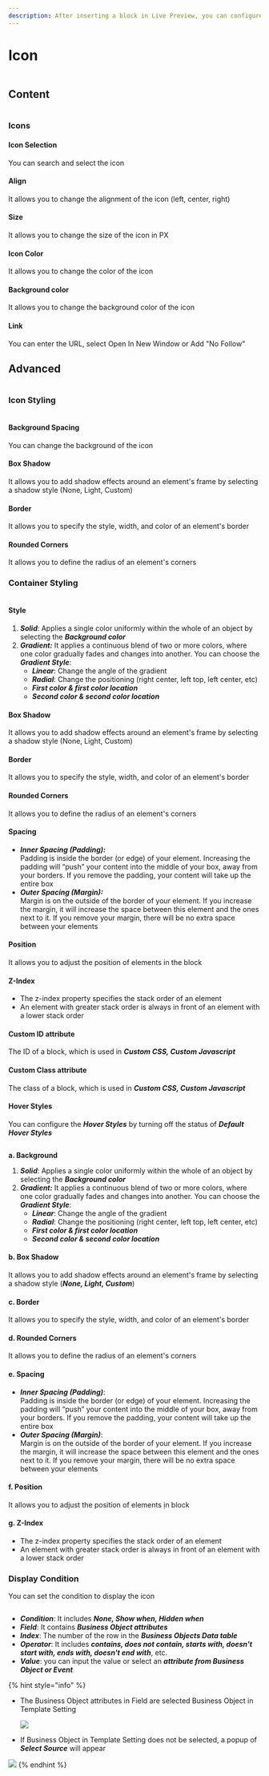```yaml
---
description: After inserting a block in Live Preview, you can configure the settings
---
```


# Icon

<figure><img src="https://lh7-rt.googleusercontent.com/docsz/AD_4nXcLUW47mVediYjvKdYeNom-o0QTqTDUDc7AHN5aH0d5-czgjobs_m0ss2hMUTNYo4Bj-_aYrLMx2IYkDoDye4BUTwSAE9s6-n30auLYvuNHBN7LY2qg_OA_MvIvF0yMeSXe7S6sudjYEkJAr6PET06xVzE?key=McWN_Lv9ZK-QuQzVrY3nVw" alt=""><figcaption></figcaption></figure>

## Content

<figure><img src="https://lh7-rt.googleusercontent.com/docsz/AD_4nXfYPgk1oFU9HL7aw-4ob4MfYNU-N0vVcxfffB4DlSYB7h_tM19KjByNYJiJpgoGY2fZQyG7U4v-uw2eXw-SwdhWM332WHMZmN7tJi1QNpnc3riCkx5eBfMdUhzehoGBs7_b4I-H5ySolVHxSHgCJbPe84ub?key=McWN_Lv9ZK-QuQzVrY3nVw" alt=""><figcaption></figcaption></figure>

### Icons

#### Icon Selection

You can search and select the icon

#### Align

It allows you to change the alignment of the icon (left, center, right)

#### Size

It allows you to change the size of the icon in PX

#### Icon Color

It allows you to change the color of the icon

#### Background color

It allows you to change the background color of the icon

#### Link

You can enter the URL, select Open In New Window or Add "No Follow"

## Advanced

<figure><img src="https://lh7-rt.googleusercontent.com/docsz/AD_4nXecWTJDllL_5Kbu_pQ1mgrX-obj3A5dUbylPgOFmj1MNISv0i4mBfyTH9Z1NrHz0ooN2Gx4rDMlMi1wRWGkFrlfAAgz6IGgsyKPeWOWiv-GQD9E-MMshjkYC55xQziax2hVeeNRiEU8WbgT9Zn9FezGEyO0?key=McWN_Lv9ZK-QuQzVrY3nVw" alt=""><figcaption></figcaption></figure>

### Icon Styling

<figure><img src="https://lh7-rt.googleusercontent.com/docsz/AD_4nXdACKao_gBwc7GZA5Gg0AbC6S8jM0g-qgHScUnvv0GTNOu1o2ATRW-xA4Kou4yJlUn7q5ErGjIz_KwM-qALgq4iHzWEapX9rFZ1YbPJ4kFslxYLLfQRns0NQEAYSl_xdhLsP0eOBkYFRoTT7ATgKykQ1xHU?key=McWN_Lv9ZK-QuQzVrY3nVw" alt=""><figcaption></figcaption></figure>

#### Background Spacing

You can change the background of the icon

#### **Box Shadow**

It allows you to add shadow effects around an element's frame by selecting a shadow style (None, Light, Custom)

#### **Border**

It allows you to specify the style, width, and color of an element's border

#### **Rounded Corners**

It allows you to define the radius of an element's corners

### Container Styling

<figure><img src="https://lh7-rt.googleusercontent.com/docsz/AD_4nXfmC6Raj4IBm6pvyLKzEbpDOHVH0r2htEf_11LJIgsnlCXp24b_Ac2cu4fjopgbPQ9YDG4V5gYOUOKUJdx7zN5uBJm0-W-rr6GwPJ53Ab6ANK3aloAIz6qMdTDqWy5ptEpEkpS62xvLj-WWbKnG6yfJmc59?key=McWN_Lv9ZK-QuQzVrY3nVw" alt=""><figcaption></figcaption></figure>

#### **Style**

1. _**Solid**_: Applies a single color uniformly within the whole of an object by selecting the _**Background color**_
2. _**Gradient:**_ It applies a continuous blend of two or more colors, where one color gradually fades and changes into another. You can choose the _**Gradient Style**_:&#x20;
   * _**Linear**_: Change the angle of the gradient
   * _**Radial**_: Change the positioning (right center, left top, left center, etc)
   * _**First color & first color location**_
   * _**Second color & second color location**_

#### **Box Shadow**

It allows you to add shadow effects around an element's frame by selecting a shadow style (None, Light, Custom)

#### **Border**

It allows you to specify the style, width, and color of an element's border

#### **Rounded Corners**

It allows you to define the radius of an element's corners

#### **Spacing**

* _**Inner Spacing (Padding):**_ \
  Padding is inside the border (or edge) of your element. Increasing the padding will “push” your content into the middle of your box, away from your borders. If you remove the padding, your content will take up the entire box
* _**Outer Spacing (Margin):**_ \
  Margin is on the outside of the border of your element. If you increase the margin, it will increase the space between this element and the ones next to it. If you remove your margin, there will be no extra space between your elements

#### Position

It allows you to adjust the position of elements in the block

#### Z-Index

* The z-index property specifies the stack order of an element
* An element with greater stack order is always in front of an element with a lower stack order

#### Custom ID attribute

The ID of a block, which is used in _**Custom CSS, Custom Javascript**_

#### Custom Class attribute

The class of a block, which is used in _**Custom CSS, Custom Javascript**_

#### Hover Styles

You can configure the _**Hover Styles**_ by turning off the status of _**Default Hover Styles**_

<figure><img src="https://lh7-rt.googleusercontent.com/docsz/AD_4nXeybrNDuTfLfFOzezp3hGeoyZujOkFOeIRhkSlICGjXwpu-Cm6aNwnraRJ1FZssamxbYOfZWCrGkB3SG94oHyu2K2tPQi--LVf4rZqBpd4wRwwXMliTGztkBCVyCdkHtoxMyA1Gn4y1-3tFKrvJ1ozsaNZE?key=McWN_Lv9ZK-QuQzVrY3nVw" alt=""><figcaption></figcaption></figure>

**a. Background**

1. _**Solid**_: Applies a single color uniformly within the whole of an object by selecting the _**Background color**_
2. _**Gradient:**_ It applies a continuous blend of two or more colors, where one color gradually fades and changes into another. You can choose the _**Gradient Style**_:&#x20;
   * _**Linear**_: Change the angle of the gradient
   * _**Radial**_: Change the positioning (right center, left top, left center, etc)
   * _**First color & first color location**_
   * _**Second color & second color location**_

#### **b. Box Shadow**

It allows you to add shadow effects around an element's frame by selecting a shadow style (_**None, Light, Custom**_)

#### **c. Border**

It allows you to specify the style, width, and color of an element's border

#### **d. Rounded Corners**

It allows you to define the radius of an element's corners

#### **e. Spacing**

* _**Inner Spacing (Padding)**_: \
  Padding is inside the border (or edge) of your element. Increasing the padding will “push” your content into the middle of your box, away from your borders. If you remove the padding, your content will take up the entire box
* _**Outer Spacing (Margin)**_: \
  Margin is on the outside of the border of your element. If you increase the margin, it will increase the space between this element and the ones next to it. If you remove your margin, there will be no extra space between your elements

#### f. Position

It allows you to adjust the position of elements ịn block

#### g. Z-Index

* The z-index property specifies the stack order of an element
* An element with greater stack order is always in front of an element with a lower stack order

### Display Condition

You can set the condition to display the icon

<figure><img src="https://lh7-rt.googleusercontent.com/docsz/AD_4nXf4oy-E9lYx0VlJAV9gb8jaXpcwF8h2fXpcywiGOzXO857d5HDV-MTC5nVbt_U3UGfGRRF5Mn5E5myOCoeBVkdR-nhDriKJB5z8AiEaS2INV3W3tdxrbVfnC9otpPjCTUnrtyYxvz4EyK_KZ9nUghiDHJl8?key=McWN_Lv9ZK-QuQzVrY3nVw" alt=""><figcaption></figcaption></figure>

* _**Condition**_: It includes _**None, Show when, Hidden when**_
* _**Field**_: It contains _**Business Object attributes**_
* _**Index**_: The number of the row in the _**Business Objects Data table**_
* _**Operator**_: It includes _**contains, does not contain, starts with, doesn't start with, ends with, doesn't end with**_, etc.
* _**Value**_: you can input the value or select an _**attribute from Business Object or Event**_

{% hint style="info" %}
-   The Business Object attributes in Field are selected Business Object in Template Setting

    ![](https://lh7-rt.googleusercontent.com/docsz/AD_4nXfz0LxLTLdjlmQp2tnOi9VIBoQOZUjsyQiXjP6hpSVqUMJ3Tw9zXD5Y7kVRYIbfc5doS_UCAY8N9gcxHPkTYkSdMhxTnc7-0ux9ypZ_p31wkKXAsFe-3Nwa0L-ouqRrJ75TNxwdG-vXKMOE8igOUppy_ruh?key=McWN_Lv9ZK-QuQzVrY3nVw)
- If Business Object in Template Setting does not be selected, a popup of _**Select Source**_ will appear

![](https://lh7-rt.googleusercontent.com/docsz/AD_4nXd6Kez5Thp4cUe8Gpb8d5Fv08ZvzkENgj-eUURDtofcLz_Zbf1lp4_q1Z4t_duHNVIJHZygHSnxMYss6bX8q4OtB7e7ZWBYO9dvUE7rxyrxkqV8kOHwqoRTHiwOMFtp93kR6HcJ0HTNCc-pgq4wODOhypA?key=McWN_Lv9ZK-QuQzVrY3nVw)
{% endhint %}
